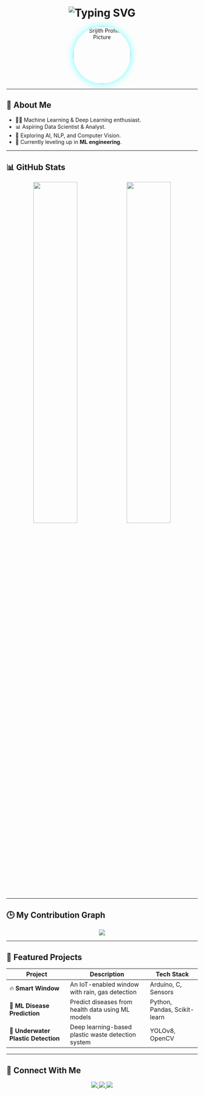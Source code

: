 <h1 align="center">
  <img src="https://readme-typing-svg.herokuapp.com?font=Fira+Code&size=40&duration=3000&pause=1000&color=00FFFF&center=true&vCenter=true&width=435&lines=Hello%2C+I'm+Srijith;A+Passionate+ML+Engineer;Data+Scientist+%7C+Analyst" alt="Typing SVG" />
</h1>

<p align="center">
  <img src="https://avatars.githubusercontent.com/u/71709882?s=400&u=06232b1cdd6d9f23ccbc1ead7b5e8f10bfdc76f6&v=4" 
       width="150px" 
       style="border-radius: 50%; box-shadow: 0 0 20px rgba(0, 255, 255, 0.6);" 
       alt="Srijith Profile Picture">
</p>

---

## 🧠 About Me
- 🧑‍💻 Machine Learning & Deep Learning enthusiast.
- 📊 Aspiring Data Scientist & Analyst.  
- 📝 Exploring AI, NLP, and Computer Vision.  
- 🌱 Currently leveling up in **ML engineering**.  

---

## 📊 **GitHub Stats**
<p align="center">
  <img src="https://github-readme-stats.vercel.app/api?username=chetlasrijith&show_icons=true&theme=radical&hide_border=true&bg_color=00000000" width="48%" />
  <img src="https://github-readme-streak-stats.herokuapp.com/?user=chetlasrijith&theme=radical&hide_border=true&background=00000000" width="48%" />
</p>

---

## 🕒 **My Contribution Graph**
<p align="center">
  <img src="https://github-readme-activity-graph.vercel.app/graph?username=chetlasrijith&theme=react-dark&hide_border=true&area=true&color=00FFFF" />
</p>

---

## 🚀 **Featured Projects**
| Project | Description | Tech Stack |
|---------|-------------|------------|
| 🔥 **Smart Window** | An IoT-enabled window with rain, gas detection | Arduino, C, Sensors |
| 🤖 **ML Disease Prediction** | Predict diseases from health data using ML models | Python, Pandas, Scikit-learn |
| 🌊 **Underwater Plastic Detection** | Deep learning-based plastic waste detection system | YOLOv8, OpenCV |

---

## 🔗 Connect With Me
<p align="center">
  <a href="https://www.linkedin.com/in/chetlasrijith">
    <img src="https://img.shields.io/badge/-LinkedIn-0A66C2?style=for-the-badge&logo=linkedin&logoColor=white" />
  </a>
  <a href="mailto:chetlasrijith@gmail.com">
    <img src="https://img.shields.io/badge/Gmail-D14836?style=for-the-badge&logo=gmail&logoColor=white" />
  </a>
  <a href="https://github.com/chetlasrijith">
    <img src="https://img.shields.io/badge/GitHub-181717?style=for-the-badge&logo=github&logoColor=white" />
  </a>
</p>
